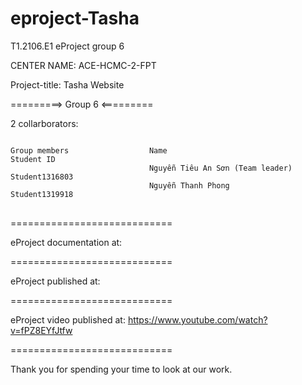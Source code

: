 # eproject-Tasha
T1.2106.E1 eProject group 6

CENTER NAME: ACE-HCMC-2-FPT

Project-title: Tasha Website

=========> Group 6 <=========

2 collarborators:
<pre>
<code>
Group members                  Name	                                 Student ID
                               Nguyễn Tiêu An Sơn (Team leader)      Student1316803
                               Nguyễn Thanh Phong                    Student1319918
</code>
</pre>
============================

eProject documentation at: 

============================

eProject published at: 

============================

eProject video published at: https://www.youtube.com/watch?v=fPZ8EYfJtfw

============================

Thank you for spending your time to look at our work.
